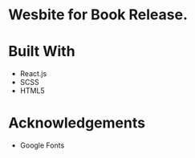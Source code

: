 # Wesbite for Book Release.

# Built With

- React.js
- SCSS
- HTML5

# Acknowledgements

- Google Fonts
